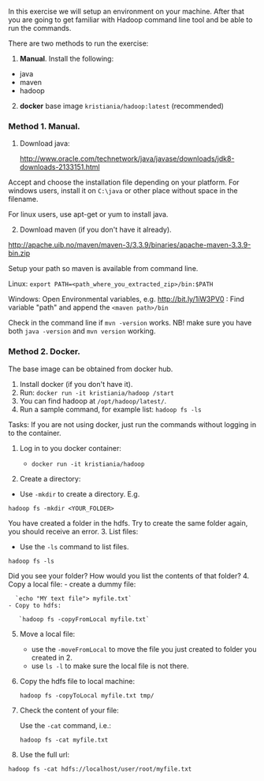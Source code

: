 In this exercise we will setup an environment on your machine. After that you are going to get familiar with Hadoop command line tool and be able to run the commands.

There are two methods to run the exercise:

1. **Manual**. Install the following:
 * java
 * maven
 * hadoop
2. **docker** base image `kristiania/hadoop:latest` (recommended)


### Method 1. Manual.
1. Download java:

    <http://www.oracle.com/technetwork/java/javase/downloads/jdk8-downloads-2133151.html>

Accept and choose the installation file depending on your platform.
For windows users, install it on `C:\java` or other place without space in the filename.

For linux users, use apt-get or yum to install java.

2. Download maven (if you don't have it already).

<http://apache.uib.no/maven/maven-3/3.3.9/binaries/apache-maven-3.3.9-bin.zip>

Setup your path so maven is available from command line.

Linux: `export PATH=<path_where_you_extracted_zip>/bin:$PATH`

Windows: Open Environmental variables, e.g. http://bit.ly/1iW3PV0  : Find variable "path" and append the `<maven path>/bin`

Check in the command line if `mvn -version` works.
NB! make sure you have both  `java -version` and `mvn version` working.

### Method 2. Docker.
The base image can be obtained from docker hub.
1. Install docker (if you don't have it).
2. Run: `docker run -it kristiania/hadoop /start`
3. You can find hadoop at `/opt/hadoop/latest/`.
4. Run a sample command, for example list: `hadoop fs -ls`

Tasks:
If you are not using docker, just run the commands without logging in to the container.
1. Log in to you docker container:
    * `docker run -it kristiania/hadoop`
    
2. Create a directory:
  * Use `-mkdir` to create a directory. E.g.

  `hadoop fs -mkdir <YOUR_FOLDER>`

  You have created a folder in the hdfs. Try to create the same folder again, you should receive  an error.
3. List files:
   * Use the `-ls` command to list files.

   `hadoop fs -ls`

   Did you see your folder? How would you list the contents of that folder?
4. Copy a local file:
    - create a dummy file:

      `echo "MY text file"> myfile.txt`
    - Copy to hdfs:

       `hadoop fs -copyFromLocal myfile.txt`
5. Move a local file:

   - use the `-moveFromLocal` to move the file you just created to folder you created in 2.
   - use `ls -l` to make sure the local file is not there.

6. Copy the hdfs file to local machine:

   `hadoop fs -copyToLocal myfile.txt tmp/`

7. Check the content of your file:

   Use the `-cat` command, i.e.:

   `hadoop fs -cat myfile.txt`

8. Use the full url:

  `hadoop fs -cat hdfs://localhost/user/root/myfile.txt`
